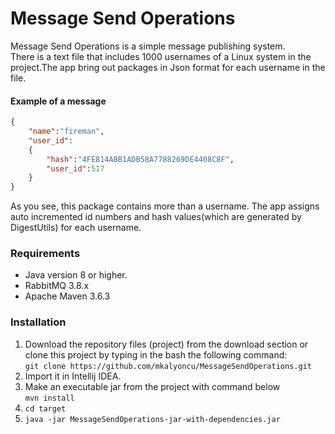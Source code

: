 # Message Send Operations

Message Send Operations is a simple message publishing system.  
There is a text file that includes 1000 usernames of a Linux system in the project.The app bring out packages in Json format for each username in the file.

#### Example of a message
  
```json
{
    "name":"fireman",
    "user_id":
    {
        "hash":"4FE814ABB1ADB58A7788269DE4408C8F",
        "user_id":517
    }
}
```
  
As you see, this package contains more than a username. The app assigns auto incremented id numbers and hash values(which are generated by DigestUtils) for each username.    

### Requirements  

* Java version 8 or higher.  
* RabbitMQ 3.8.x
* Apache Maven 3.6.3


  



### Installation

1. Download the repository files (project) from the download section or clone this project by typing in the bash the following command:  
``
git clone https://github.com/mkalyoncu/MessageSendOperations.git
``
2. Import it in Intellij IDEA.  
3. Make an executable jar from the project with command below  
``
mvn install
``    
4. ``` cd target ```  
5. ``` java -jar MessageSendOperations-jar-with-dependencies.jar ```

